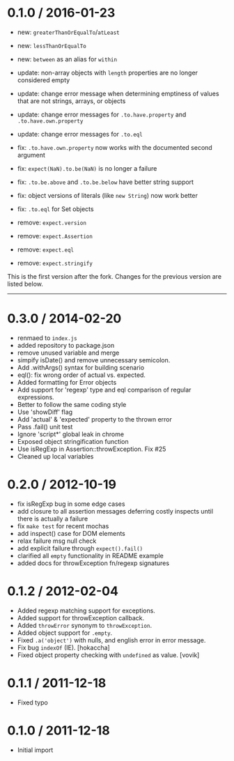 0.1.0 / 2016-01-23
==================

* new: `greaterThanOrEqualTo`/`atLeast`
* new: `lessThanOrEqualTo`
* new: `between` as an alias for `within`

* update: non-array objects with `length` properties are no longer considered empty
* update: change error message when determining emptiness of values that are not strings, arrays, or objects
* update: change error messages for `.to.have.property` and `.to.have.own.property`
* update: change error messages for `.to.eql`

* fix: `.to.have.own.property` now works with the documented second argument
* fix: `expect(NaN).to.be(NaN)` is no longer a failure
* fix: `.to.be.above` and `.to.be.below` have better string support
* fix: object versions of literals (like `new String`) now work better
* fix: `.to.eql` for Set objects

* remove: `expect.version`
* remove: `expect.Assertion`
* remove: `expect.eql`
* remove: `expect.stringify`

This is the first version after the fork. Changes for the previous version are listed below.

---

0.3.0 / 2014-02-20
==================

 * renmaed to `index.js`
 * added repository to package.json
 * remove unused variable and merge
 * simpify isDate() and remove unnecessary semicolon.
 * Add .withArgs() syntax for building scenario
 * eql(): fix wrong order of actual vs. expected.
 * Added formatting for Error objects
 * Add support for 'regexp' type and eql comparison of regular expressions.
 * Better to follow the same coding style
 * Use 'showDiff' flag
 * Add 'actual' & 'expected' property to the thrown error
 * Pass .fail() unit test
 * Ignore 'script*' global leak in chrome
 * Exposed object stringification function
 * Use isRegExp in Assertion::throwException. Fix #25
 * Cleaned up local variables

0.2.0 / 2012-10-19
==================

  * fix isRegExp bug in some edge cases
  * add closure to all assertion messages deferring costly inspects
    until there is actually a failure
  * fix `make test` for recent mochas
  * add inspect() case for DOM elements
  * relax failure msg null check
  * add explicit failure through `expect().fail()`
  * clarified all `empty` functionality in README example
  * added docs for throwException fn/regexp signatures

0.1.2 / 2012-02-04
==================

  * Added regexp matching support for exceptions.
  * Added support for throwException callback.
  * Added `throwError` synonym to `throwException`.
  * Added object support for `.empty`.
  * Fixed `.a('object')` with nulls, and english error in error message.
  * Fix bug `indexOf` (IE). [hokaccha]
  * Fixed object property checking with `undefined` as value. [vovik]

0.1.1 / 2011-12-18
==================

  * Fixed typo

0.1.0 / 2011-12-18
==================

  * Initial import
